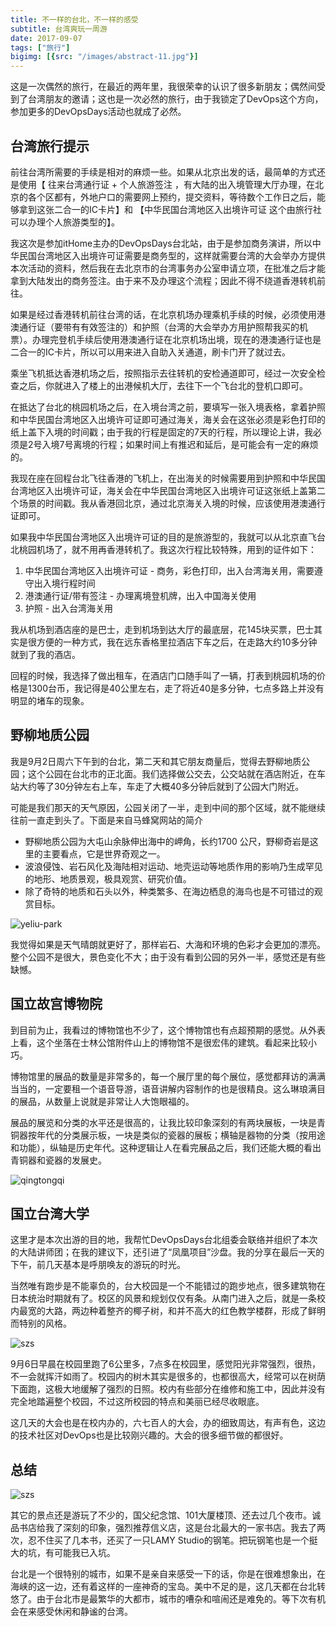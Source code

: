 ```yaml
---
title: 不一样的台北，不一样的感受
subtitle: 台湾爽玩一周游
date: 2017-09-07
tags: ["旅行"]
bigimg: [{src: "/images/abstract-11.jpg"}]
---
```

<p>这是一次偶然的旅行，在最近的两年里，我很荣幸的认识了很多新朋友；偶然间受到了台湾朋友的邀请；这也是一次必然的旅行，由于我锁定了DevOps这个方向，参加更多的DevOpsDays活动也就成了必然。</p>

<h2 id="">台湾旅行提示</h2>
<p>前往台湾所需要的手续是相对的麻烦一些。如果从北京出发的话，最简单的方式还是使用【 往来台湾通行证 + 个人旅游签注 ，有大陆的出入境管理大厅办理，在北京的各个区都有，外地户口的需要网上预约，提交资料，等待数个工作日之后，能够拿到这张二合一的IC卡片】和 【中华民国台湾地区入出境许可证 这个由旅行社可以办理个人旅游类型的】。</p>
<p>我这次是参加itHome主办的DevOpsDays台北站，由于是参加商务演讲，所以中华民国台湾地区入出境许可证需要是商务型的，这样就需要台湾的大会举办方提供本次活动的资料，然后我在去北京市的台湾事务办公室申请立项，在批准之后才能拿到大陆发出的商务签注。由于来不及办理这个流程；因此不得不绕道香港转机前往。</p>
<p>如果是经过香港转机前往台湾的话，在北京机场办理乘机手续的时候，必须使用港澳通行证（要带有有效签注的）和护照（台湾的大会举办方用护照帮我买的机票）。办理完登机手续后使用港澳通行证在北京机场出境，现在的港澳通行证也是二合一的IC卡片，所以可以用来进入自助入关通道，刷卡门开了就过去。</p>
<p>乘坐飞机抵达香港机场之后，按照指示去往转机的安检通道即可，经过一次安全检查之后，你就进入了楼上的出港候机大厅，去往下一个飞台北的登机口即可。</p>
<p>在抵达了台北的桃园机场之后，在入境台湾之前，要填写一张入境表格，拿着护照和中华民国台湾地区入出境许可证即可通过海关，海关会在这张必须是彩色打印的纸上盖下入境的时间戳；由于我的行程是固定的7天的行程，所以理论上讲，我必须是2号入境7号离境的行程；如果时间上有推迟和延后，是可能会有一定的麻烦的。</p>
<p>我现在座在回程台北飞往香港的飞机上，在出海关的时候需要用到护照和中华民国台湾地区入出境许可证，海关会在中华民国台湾地区入出境许可证这张纸上盖第二个场景的时间戳。我从香港回北京，通过北京海关入境的时候，应该使用港澳通行证即可。</p>
<p>如果我中华民国台湾地区入出境许可证的目的是旅游型的，我就可以从北京直飞台北桃园机场了，就不用再香港转机了。我这次行程比较特殊，用到的证件如下：</p>
<ol>
<li>中华民国台湾地区入出境许可证 - 商务，彩色打印，出入台湾海关用，需要遵守出入境行程时间</li>
<li>港澳通行证/带有签注 - 办理离境登机牌，出入中国海关使用</li>
<li>护照 - 出入台湾海关用</li>
</ol>
<p>我从机场到酒店座的是巴士，走到机场到达大厅的最底层，花145块买票，巴士其实是很方便的一种方式，我在远东香格里拉酒店下车之后，在走路大约10多分钟就到了我的酒店。</p>
<p>回程的时候，我选择了做出租车，在酒店门口随手叫了一辆，打表到桃园机场的价格是1300台币，我记得是40公里左右，走了将近40是多分钟，七点多路上并没有明显的堵车的现象。</p>

<h2 id="">野柳地质公园</h2>
<p>我是9月2日周六下午到的台北，第二天和其它朋友商量后，觉得去野柳地质公园；这个公园在台北市的正北面。我们选择做公交去，公交站就在酒店附近，在车站大约等了30分钟左右上车，车走了大概40多分钟后就到了公园大门附近。</p>
<p>可能是我们那天的天气原因，公园关闭了一半，走到中间的那个区域，就不能继续往前一直走到头了。下面是来自马蜂窝网站的简介</p>
<ul>
<li>野柳地质公园为大屯山余脉伸出海中的岬角，长约1700 公尺，野柳奇岩是这里的主要看点，它是世界奇观之一。</li>
<li>波浪侵蚀、岩石风化及海陆相对运动、地壳运动等地质作用的影响乃生成罕见的地形、地质景观，极具观赏、研究价值。</li>
<li>除了奇特的地质和石头以外，种类繁多、在海边栖息的海鸟也是不可错过的观赏目标。</li>
</ul>

![yeliu-park](images/yeliu-park.jpg)


<p>我觉得如果是天气晴朗就更好了，那样岩石、大海和环境的色彩才会更加的漂亮。整个公园不是很大，景色变化不大；由于没有看到公园的另外一半，感觉还是有些缺憾。</p>

<h2 id="">国立故宫博物院</h2>

<p>到目前为止，我看过的博物馆也不少了，这个博物馆也有点超预期的感觉。从外表上看，这个坐落在士林公馆附件山上的博物馆不是很宏伟的建筑。看起来比较小巧。</p>
<p>博物馆里的展品的数量是非常多的，每一个展厅里的每个展位，感觉都拜访的满满当当的，一定要租一个语音导游，语音讲解内容制作的也是很精良。这么琳琅满目的展品，从数量上说就是非常让人大饱眼福的。</p>
<p>展品的展览和分类的水平还是很高的，让我比较印象深刻的有两块展板，一块是青铜器按年代的分类展示板，一块是类似的瓷器的展板；横轴是器物的分类（按用途和功能），纵轴是历史年代。这种逻辑让人在看完展品之后，我们还能大概的看出青铜器和瓷器的发展史。</p>


![qingtongqi](/images/qingtongqi.jpg)

<h2 id="">国立台湾大学</h2>
<p>这里才是本次出游的目的地，我帮忙DevOpsDays台北组委会联络并组织了本次的大陆讲师团；在我的建议下，还引进了“凤凰项目”沙盘。我的分享在最后一天的下午，前几天基本是呼朋唤友的游玩的时光。</p>
<p>当然唯有跑步是不能辜负的，台大校园是一个不能错过的跑步地点，很多建筑物在日本统治时期就有了。校区的风景和规划仅仅有条。从南门进入之后，就是一条校内最宽的大路，两边种着整齐的椰子树，和并不高大的红色教学楼群，形成了鲜明而特别的风格。</p>

![szs](/images/ntu.jpg)


<p>9月6日早晨在校园里跑了6公里多，7点多在校园里，感觉阳光非常强烈，很热，不一会就挥汗如雨了。校园内的树木其实是很多的，也都很高大，经常可以在树荫下面跑，这极大地缓解了强烈的日照。校内有些部分在维修和施工中，因此并没有完全地踏遍整个校园，不过这所校园的特点和美丽已经尽收眼底。</p>
<p>这几天的大会也是在校内办的，六七百人的大会，办的细致周达，有声有色，这边的技术社区对DevOps也是比较刚兴趣的。大会的很多细节做的都很好。</p>

<h2 id="">总结</h2>

![szs](/images/szs.jpg)

<p>其它的景点还是游玩了不少的，国父纪念馆、101大厦楼顶、还去过几个夜市。诚品书店给我了深刻的印象，强烈推荐信义店，这是台北最大的一家书店。我去了两次，忍不住买了几本书，还买了一只LAMY Studio的钢笔。把玩钢笔也是一个挺大的坑，有可能我已入坑。</p>

<p>台北是一个很特别的城市，如果不是亲自来感受一下的话，你是在很难想象出，在海峡的这一边，还有着这样的一座神奇的宝岛。美中不足的是，这几天都在台北转悠了。由于台北市是最繁华的大都市，城市的嘈杂和喧闹还是难免的。等下次有机会在来感受休闲和静谧的台湾。</p>

